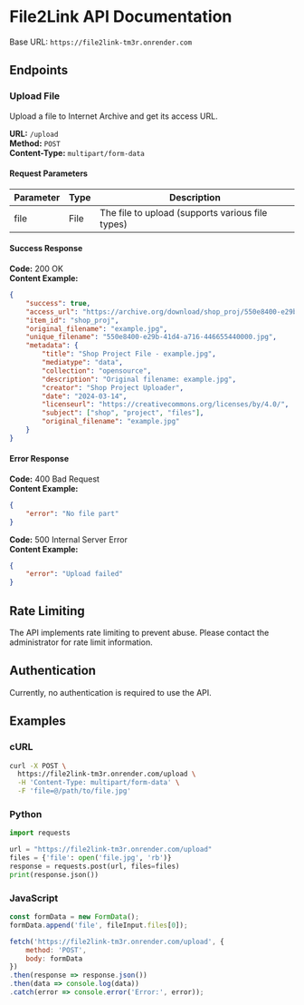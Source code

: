 # File2Link API Documentation

Base URL: `https://file2link-tm3r.onrender.com`

## Endpoints

### Upload File
Upload a file to Internet Archive and get its access URL.

**URL:** `/upload`  
**Method:** `POST`  
**Content-Type:** `multipart/form-data`

#### Request Parameters
| Parameter | Type | Description |
|-----------|------|-------------|
| file | File | The file to upload (supports various file types) |

#### Success Response
**Code:** 200 OK  
**Content Example:**
```json
{
    "success": true,
    "access_url": "https://archive.org/download/shop_proj/550e8400-e29b-41d4-a716-446655440000.jpg",
    "item_id": "shop_proj",
    "original_filename": "example.jpg",
    "unique_filename": "550e8400-e29b-41d4-a716-446655440000.jpg",
    "metadata": {
        "title": "Shop Project File - example.jpg",
        "mediatype": "data",
        "collection": "opensource",
        "description": "Original filename: example.jpg",
        "creator": "Shop Project Uploader",
        "date": "2024-03-14",
        "licenseurl": "https://creativecommons.org/licenses/by/4.0/",
        "subject": ["shop", "project", "files"],
        "original_filename": "example.jpg"
    }
}
```

#### Error Response
**Code:** 400 Bad Request  
**Content Example:**
```json
{
    "error": "No file part"
}
```

**Code:** 500 Internal Server Error  
**Content Example:**
```json
{
    "error": "Upload failed"
}
```

## Rate Limiting
The API implements rate limiting to prevent abuse. Please contact the administrator for rate limit information.

## Authentication
Currently, no authentication is required to use the API.

## Examples

### cURL
```bash
curl -X POST \
  https://file2link-tm3r.onrender.com/upload \
  -H 'Content-Type: multipart/form-data' \
  -F 'file=@/path/to/file.jpg'
```

### Python
```python
import requests

url = "https://file2link-tm3r.onrender.com/upload"
files = {'file': open('file.jpg', 'rb')}
response = requests.post(url, files=files)
print(response.json())
```

### JavaScript
```javascript
const formData = new FormData();
formData.append('file', fileInput.files[0]);

fetch('https://file2link-tm3r.onrender.com/upload', {
    method: 'POST',
    body: formData
})
.then(response => response.json())
.then(data => console.log(data))
.catch(error => console.error('Error:', error));
``` 
